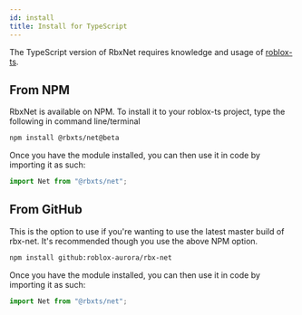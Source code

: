 ```yaml
---
id: install
title: Install for TypeScript
---
```

The TypeScript version of RbxNet requires knowledge and usage of [roblox-ts](https://roblox-ts.com).

## From NPM
RbxNet is available on NPM. To install it to your roblox-ts project, type the following in command line/terminal

```bash
npm install @rbxts/net@beta
```
Once you have the module installed, you can then use it in code by importing it as such:
```ts
import Net from "@rbxts/net";
```

## From GitHub
This is the option to use if you're wanting to use the latest master build of rbx-net. It's recommended though you use the above NPM option.

```bash
npm install github:roblox-aurora/rbx-net
```
Once you have the module installed, you can then use it in code by importing it as such:
```ts
import Net from "@rbxts/net";
```
